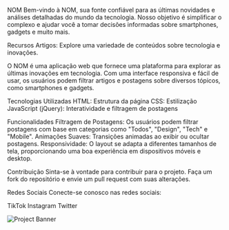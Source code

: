 NOM
Bem-vindo à NOM, sua fonte confiável para as últimas novidades e análises detalhadas do mundo da tecnologia. Nosso objetivo é simplificar o complexo e ajudar você a tomar decisões informadas sobre smartphones, gadgets e muito mais.

Recursos
Artigos: Explore uma variedade de conteúdos sobre tecnologia e inovações. 

O NOM é uma aplicação web que fornece uma plataforma para explorar as últimas inovações em tecnologia. Com uma interface responsiva e fácil de usar, os usuários podem filtrar artigos e postagens sobre diversos tópicos, como smartphones e gadgets.

Tecnologias Utilizadas
HTML: Estrutura da página
CSS: Estilização
JavaScript (jQuery): Interatividade e filtragem de postagens

Funcionalidades
Filtragem de Postagens: Os usuários podem filtrar postagens com base em categorias como "Todos", "Design", "Tech" e "Mobile".
Animações Suaves: Transições animadas ao exibir ou ocultar postagens.
Responsividade: O layout se adapta a diferentes tamanhos de tela, proporcionando uma boa experiência em dispositivos móveis e desktop.

Contribuição
Sinta-se à vontade para contribuir para o projeto. Faça um fork do repositório e envie um pull request com suas alterações.


Redes Sociais
Conecte-se conosco nas redes sociais:

TikTok
Instagram
Twitter

<img src="C:\Users\55199\OneDrive\Imagens\Mockupsite" alt="Project Banner">
